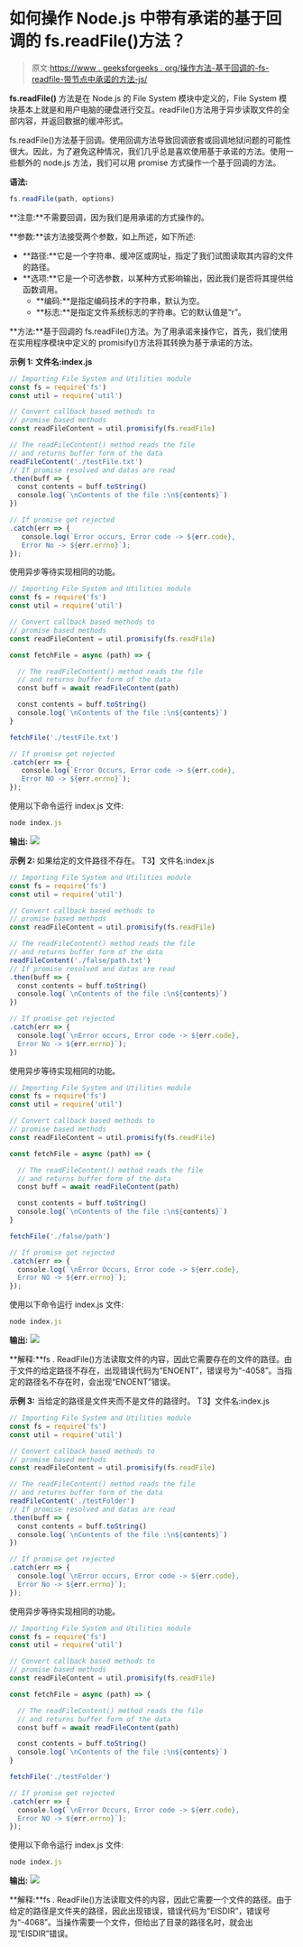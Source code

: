 # 如何操作 Node.js 中带有承诺的基于回调的 fs.readFile()方法？

> 原文:[https://www . geeksforgeeks . org/操作方法-基于回调的-fs-readfile-带节点中承诺的方法-js/](https://www.geeksforgeeks.org/how-to-operate-callback-based-fs-readfile-method-with-promises-in-node-js/)

**fs.readFile()** 方法是在 Node.js 的 File System 模块中定义的，File System 模块基本上就是和用户电脑的硬盘进行交互。readFile()方法用于异步读取文件的全部内容，并返回数据的缓冲形式。

fs.readFile()方法基于回调。使用回调方法导致回调嵌套或回调地狱问题的可能性很大。因此，为了避免这种情况，我们几乎总是喜欢使用基于承诺的方法。使用一些额外的 node.js 方法，我们可以用 promise 方式操作一个基于回调的方法。

**语法:**

```js
fs.readFile(path, options)
```

**注意:**不需要回调，因为我们是用承诺的方式操作的。

**参数:**该方法接受两个参数，如上所述，如下所述:

*   **路径:**它是一个字符串、缓冲区或网址，指定了我们试图读取其内容的文件的路径。
*   **选项:**它是一个可选参数，以某种方式影响输出，因此我们是否将其提供给函数调用。
    *   **编码:**是指定编码技术的字符串，默认为空。
    *   **标志:**是指定文件系统标志的字符串。它的默认值是“r”。

**方法:**基于回调的 fs.readFile()方法。为了用承诺来操作它，首先，我们使用在实用程序模块中定义的 promisify()方法将其转换为基于承诺的方法。

**示例 1:** **文件名:index.js**

```js
// Importing File System and Utilities module
const fs = require('fs')
const util = require('util')

// Convert callback based methods to
// promise based methods
const readFileContent = util.promisify(fs.readFile)

// The readFileContent() method reads the file
// and returns buffer form of the data 
readFileContent('./testFile.txt')
// If promise resolved and datas are read 
.then(buff => {
  const contents = buff.toString()
  console.log(`\nContents of the file :\n${contents}`)
})

// If promise get rejected
.catch(err => {
   console.log(`Error occurs, Error code -> ${err.code}, 
   Error No -> ${err.errno}`);
});
```

使用异步等待实现相同的功能。

```js
// Importing File System and Utilities module
const fs = require('fs')
const util = require('util')

// Convert callback based methods to
// promise based methods
const readFileContent = util.promisify(fs.readFile)

const fetchFile = async (path) => {

  // The readFileContent() method reads the file
  // and returns buffer form of the data 
  const buff = await readFileContent(path)

  const contents = buff.toString()
  console.log(`\nContents of the file :\n${contents}`)
}

fetchFile('./testFile.txt')

// If promise get rejected
.catch(err => {
   console.log(`Error Occurs, Error code -> ${err.code}, 
   Error NO -> ${err.errno}`);
});
```

使用以下命令运行 index.js 文件:

```js
node index.js
```

**输出:**
![](img/3cbb4f509421914f1d927bfb97dd1c4e.png)

**示例 2:** 如果给定的文件路径不存在。
T3】文件名:index.js

```js
// Importing File System and Utilities module
const fs = require('fs')
const util = require('util')

// Convert callback based methods to 
// promise based methods
const readFileContent = util.promisify(fs.readFile)

// The readFileContent() method reads the file
// and returns buffer form of the data 
readFileContent('./false/path.txt')
// If promise resolved and datas are read 
.then(buff => {
  const contents = buff.toString()
  console.log(`\nContents of the file :\n${contents}`)
})

// If promise get rejected
.catch(err => {
  console.log(`\nError occurs, Error code -> ${err.code}, 
  Error No -> ${err.errno}`);
})
```

使用异步等待实现相同的功能。

```js
// Importing File System and Utilities module
const fs = require('fs')
const util = require('util')

// Convert callback based methods to 
// promise based methods
const readFileContent = util.promisify(fs.readFile)

const fetchFile = async (path) => {

  // The readFileContent() method reads the file
  // and returns buffer form of the data 
  const buff = await readFileContent(path)

  const contents = buff.toString()
  console.log(`\nContents of the file :\n${contents}`)
}

fetchFile('./false/path')

// If promise get rejected
.catch(err => {
  console.log(`\nError Occurs, Error code -> ${err.code}, 
  Error NO -> ${err.errno}`);
});
```

使用以下命令运行 index.js 文件:

```js
node index.js
```

**输出:**
![](img/a01a9f67c66a39c84dea2dd67d53c07c.png)

**解释:**fs . ReadFile()方法读取文件的内容，因此它需要存在的文件的路径。由于文件的给定路径不存在，出现错误代码为“ENOENT”，错误号为“-4058”。当指定的路径名不存在时，会出现“ENOENT”错误。

**示例 3:** 当给定的路径是文件夹而不是文件的路径时。
T3】文件名:index.js

```js
// Importing File System and Utilities module
const fs = require('fs')
const util = require('util')

// Convert callback based methods to 
// promise based methods
const readFileContent = util.promisify(fs.readFile)

// The readFileContent() method reads the file
// and returns buffer form of the data 
readFileContent('./testFolder')
// If promise resolved and datas are read 
.then(buff => {
  const contents = buff.toString()
  console.log(`\nContents of the file :\n${contents}`)
})

// If promise get rejected
.catch(err => {
  console.log(`\nError occurs, Error code -> ${err.code}, 
  Error No -> ${err.errno}`);
});
```

使用异步等待实现相同的功能。

```js
// Importing File System and Utilities module
const fs = require('fs')
const util = require('util')

// Convert callback based methods to 
// promise based methods
const readFileContent = util.promisify(fs.readFile)

const fetchFile = async (path) => {

  // The readFileContent() method reads the file
  // and returns buffer form of the data 
  const buff = await readFileContent(path)

  const contents = buff.toString()
  console.log(`\nContents of the file :\n${contents}`)
}

fetchFile('./testFolder')

// If promise get rejected
.catch(err => {
  console.log(`\nError Occurs, Error code -> ${err.code}, 
  Error NO -> ${err.errno}`);
});
```

使用以下命令运行 index.js 文件:

```js
node index.js
```

**输出:**
![](img/ce3188ab47f451de27defa4d1ce9a34b.png)

**解释:**fs . ReadFile()方法读取文件的内容，因此它需要一个文件的路径。由于给定的路径是文件夹的路径，因此出现错误，错误代码为“EISDIR”，错误号为“-4068”。当操作需要一个文件，但给出了目录的路径名时，就会出现“EISDIR”错误。